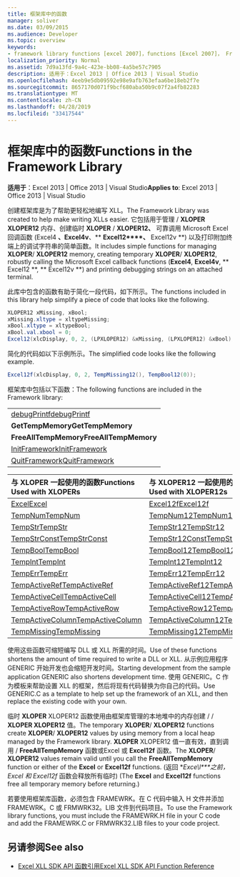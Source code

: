 ```yaml
---
title: 框架库中的函数
manager: soliver
ms.date: 03/09/2015
ms.audience: Developer
ms.topic: overview
keywords:
- framework library functions [excel 2007]，functions [Excel 2007]， Framework library
localization_priority: Normal
ms.assetid: 7d9a13fd-9a4c-423e-bb08-4a5be57c7905
description: 适用于：Excel 2013 | Office 2013 | Visual Studio
ms.openlocfilehash: 4eeb9e5db09592e98e9afb763efaa6be18eb2f7e
ms.sourcegitcommit: 8657170d071f9bcf680aba50b9c07f2a4fb82283
ms.translationtype: MT
ms.contentlocale: zh-CN
ms.lasthandoff: 04/28/2019
ms.locfileid: "33417544"
---
```

# <a name="functions-in-the-framework-library"></a><span data-ttu-id="f856d-104">框架库中的函数</span><span class="sxs-lookup"><span data-stu-id="f856d-104">Functions in the Framework Library</span></span>

<span data-ttu-id="f856d-105">**适用于**：Excel 2013 | Office 2013 | Visual Studio</span><span class="sxs-lookup"><span data-stu-id="f856d-105">**Applies to**: Excel 2013 | Office 2013 | Visual Studio</span></span> 
  
<span data-ttu-id="f856d-106">创建框架库是为了帮助更轻松地编写 XLL。</span><span class="sxs-lookup"><span data-stu-id="f856d-106">The Framework Library was created to help make writing XLLs easier.</span></span> <span data-ttu-id="f856d-107">它包括用于管理 /  **XLOPER XLOPER12** 内存、创建临时 **XLOPER** /  **XLOPER12、** 可靠调用 Microsoft Excel 回调函数 (Excel4 **、Excel4v**、\*\* **Excel12\*\*\*\*、** Excel12v \*\*) 以及打印附加终端上的调试字符串的简单函数。</span><span class="sxs-lookup"><span data-stu-id="f856d-107">It includes simple functions for managing **XLOPER**/ **XLOPER12** memory, creating temporary **XLOPER**/ **XLOPER12**, robustly calling the Microsoft Excel callback functions (**Excel4**, **Excel4v**, \*\* Excel12 \*\*, \*\* Excel12v \*\*) and printing debugging strings on an attached terminal.</span></span>
  
<span data-ttu-id="f856d-108">此库中包含的函数有助于简化一段代码，如下所示。</span><span class="sxs-lookup"><span data-stu-id="f856d-108">The functions included in this library help simplify a piece of code that looks like the following.</span></span>
  
```cs
XLOPER12 xMissing, xBool;
xMissing.xltype = xltypeMissing;
xBool.xltype = xltypeBool;
xBool.val.xbool = 0;
Excel12(xlcDisplay, 0, 2, (LPXLOPER12) &xMissing, (LPXLOPER12) &xBool);
```

<span data-ttu-id="f856d-109">简化的代码如以下示例所示。</span><span class="sxs-lookup"><span data-stu-id="f856d-109">The simplified code looks like the following example.</span></span>
  
```cs
Excel12f(xlcDisplay, 0, 2, TempMissing12(), TempBool12(0));
```

<span data-ttu-id="f856d-110">框架库中包括以下函数：</span><span class="sxs-lookup"><span data-stu-id="f856d-110">The following functions are included in the Framework library:</span></span>
  
||
|:-----|
|[<span data-ttu-id="f856d-111">debugPrintf</span><span class="sxs-lookup"><span data-stu-id="f856d-111">debugPrintf</span></span>](debugprintf.md) <br/> |
|<span data-ttu-id="f856d-112">**GetTempMemory**</span><span class="sxs-lookup"><span data-stu-id="f856d-112">**GetTempMemory**</span></span> <br/> |
|<span data-ttu-id="f856d-113">**FreeAllTempMemory**</span><span class="sxs-lookup"><span data-stu-id="f856d-113">**FreeAllTempMemory**</span></span> <br/> |
|[<span data-ttu-id="f856d-114">InitFramework</span><span class="sxs-lookup"><span data-stu-id="f856d-114">InitFramework</span></span>](initframework.md) <br/> |
|[<span data-ttu-id="f856d-115">QuitFramework</span><span class="sxs-lookup"><span data-stu-id="f856d-115">QuitFramework</span></span>](quitframework.md) <br/> |
   
|<span data-ttu-id="f856d-116">**与 XLOPER 一起使用的函数**</span><span class="sxs-lookup"><span data-stu-id="f856d-116">**Functions Used with XLOPERs**</span></span>|<span data-ttu-id="f856d-117">**与 XLOPER12 一起使用的函数**</span><span class="sxs-lookup"><span data-stu-id="f856d-117">**Functions Used with XLOPER12s**</span></span>|
|:-----|:-----|
|[<span data-ttu-id="f856d-118">Excel</span><span class="sxs-lookup"><span data-stu-id="f856d-118">Excel</span></span>](excel-excel12f.md) <br/> |[<span data-ttu-id="f856d-119">Excel12f</span><span class="sxs-lookup"><span data-stu-id="f856d-119">Excel12f</span></span>](excel-excel12f.md) <br/> |
|[<span data-ttu-id="f856d-120">TempNum</span><span class="sxs-lookup"><span data-stu-id="f856d-120">TempNum</span></span>](tempnum-tempnum12.md) <br/> |[<span data-ttu-id="f856d-121">TempNum12</span><span class="sxs-lookup"><span data-stu-id="f856d-121">TempNum12</span></span>](tempnum-tempnum12.md) <br/> |
|[<span data-ttu-id="f856d-122">TempStr</span><span class="sxs-lookup"><span data-stu-id="f856d-122">TempStr</span></span>](tempstr.md) <br/> |[<span data-ttu-id="f856d-123">TempStr12</span><span class="sxs-lookup"><span data-stu-id="f856d-123">TempStr12</span></span>](tempstrconst-tempstr12.md) <br/> |
|[<span data-ttu-id="f856d-124">TempStrConst</span><span class="sxs-lookup"><span data-stu-id="f856d-124">TempStrConst</span></span>](tempstrconst-tempstr12.md) <br/> |[<span data-ttu-id="f856d-125">TempStr12Const</span><span class="sxs-lookup"><span data-stu-id="f856d-125">TempStr12Const</span></span>](tempstrconst-tempstr12.md) <br/> |
|[<span data-ttu-id="f856d-126">TempBool</span><span class="sxs-lookup"><span data-stu-id="f856d-126">TempBool</span></span>](tempbool-tempbool12.md) <br/> |[<span data-ttu-id="f856d-127">TempBool12</span><span class="sxs-lookup"><span data-stu-id="f856d-127">TempBool12</span></span>](tempbool-tempbool12.md) <br/> |
|[<span data-ttu-id="f856d-128">TempInt</span><span class="sxs-lookup"><span data-stu-id="f856d-128">TempInt</span></span>](tempint-tempint12.md) <br/> |[<span data-ttu-id="f856d-129">TempInt12</span><span class="sxs-lookup"><span data-stu-id="f856d-129">TempInt12</span></span>](tempint-tempint12.md) <br/> |
|[<span data-ttu-id="f856d-130">TempErr</span><span class="sxs-lookup"><span data-stu-id="f856d-130">TempErr</span></span>](temperr-temperr12.md) <br/> |[<span data-ttu-id="f856d-131">TempErr12</span><span class="sxs-lookup"><span data-stu-id="f856d-131">TempErr12</span></span>](temperr-temperr12.md) <br/> |
|[<span data-ttu-id="f856d-132">TempActiveRef</span><span class="sxs-lookup"><span data-stu-id="f856d-132">TempActiveRef</span></span>](tempactiveref-tempactiveref12.md) <br/> |[<span data-ttu-id="f856d-133">TempActiveRef12</span><span class="sxs-lookup"><span data-stu-id="f856d-133">TempActiveRef12</span></span>](tempactiveref-tempactiveref12.md) <br/> |
|[<span data-ttu-id="f856d-134">TempActiveCell</span><span class="sxs-lookup"><span data-stu-id="f856d-134">TempActiveCell</span></span>](tempactivecell-tempactivecell12.md) <br/> |[<span data-ttu-id="f856d-135">TempActiveCell12</span><span class="sxs-lookup"><span data-stu-id="f856d-135">TempActiveCell12</span></span>](tempactivecell-tempactivecell12.md) <br/> |
|[<span data-ttu-id="f856d-136">TempActiveRow</span><span class="sxs-lookup"><span data-stu-id="f856d-136">TempActiveRow</span></span>](tempactiverow-tempactiverow12.md) <br/> |[<span data-ttu-id="f856d-137">TempActiveRow12</span><span class="sxs-lookup"><span data-stu-id="f856d-137">TempActiveRow12</span></span>](tempactiverow-tempactiverow12.md) <br/> |
|[<span data-ttu-id="f856d-138">TempActiveColumn</span><span class="sxs-lookup"><span data-stu-id="f856d-138">TempActiveColumn</span></span>](tempactivecolumn-tempactivecolumn12.md) <br/> |[<span data-ttu-id="f856d-139">TempActiveColumn12</span><span class="sxs-lookup"><span data-stu-id="f856d-139">TempActiveColumn12</span></span>](tempactivecolumn-tempactivecolumn12.md) <br/> |
|[<span data-ttu-id="f856d-140">TempMissing</span><span class="sxs-lookup"><span data-stu-id="f856d-140">TempMissing</span></span>](tempmissing-tempmissing12.md) <br/> |[<span data-ttu-id="f856d-141">TempMissing12</span><span class="sxs-lookup"><span data-stu-id="f856d-141">TempMissing12</span></span>](tempmissing-tempmissing12.md) <br/> |
   
<span data-ttu-id="f856d-142">使用这些函数可缩短编写 DLL 或 XLL 所需的时间。</span><span class="sxs-lookup"><span data-stu-id="f856d-142">Use of these functions shortens the amount of time required to write a DLL or XLL.</span></span> <span data-ttu-id="f856d-143">从示例应用程序 GENERIC 开始开发也会缩短开发时间。</span><span class="sxs-lookup"><span data-stu-id="f856d-143">Starting development from the sample application GENERIC also shortens development time.</span></span> <span data-ttu-id="f856d-144">使用 GENERIC。C 作为模板来帮助设置 XLL 的框架，然后将现有代码替换为你自己的代码。</span><span class="sxs-lookup"><span data-stu-id="f856d-144">Use GENERIC.C as a template to help set up the framework of an XLL, and then replace the existing code with your own.</span></span>
  
<span data-ttu-id="f856d-145">临时 **XLOPER** XLOPER12 函数使用由框架库管理的本地堆中的内存创建 /   /  **XLOPER XLOPER12** 值。</span><span class="sxs-lookup"><span data-stu-id="f856d-145">The temporary **XLOPER**/ **XLOPER12** functions create **XLOPER**/ **XLOPER12** values by using memory from a local heap managed by the Framework library.</span></span> <span data-ttu-id="f856d-146">**XLOPER** XLOPER12 值一直有效，直到调用 /  **FreeAllTempMemory** 函数或Excel 或 **Excel12f** 函数。</span><span class="sxs-lookup"><span data-stu-id="f856d-146">The **XLOPER**/ **XLOPER12** values remain valid until you call the **FreeAllTempMemory** function or either of the **Excel** or **Excel12f** functions.</span></span> <span data-ttu-id="f856d-147"> (返回 **Exce\l\*\*\**之前，Excel 和 Excel12f** 函数会释放所有临时) </span><span class="sxs-lookup"><span data-stu-id="f856d-147">(The **Excel** and **Excel12f** functions free all temporary memory before returning.)</span></span> 
  
<span data-ttu-id="f856d-148">若要使用框架库函数，必须包含 FRAMEWRK。在 C 代码中输入 H 文件并添加 FRAMEWRK。C 或 FRMWRK32。LIB 文件到代码项目。</span><span class="sxs-lookup"><span data-stu-id="f856d-148">To use the Framework library functions, you must include the FRAMEWRK.H file in your C code and add the FRAMEWRK.C or FRMWRK32.LIB files to your code project.</span></span>
  
## <a name="see-also"></a><span data-ttu-id="f856d-149">另请参阅</span><span class="sxs-lookup"><span data-stu-id="f856d-149">See also</span></span>

- [<span data-ttu-id="f856d-150">Excel XLL SDK API 函数引用</span><span class="sxs-lookup"><span data-stu-id="f856d-150">Excel XLL SDK API Function Reference</span></span>](excel-xll-sdk-api-function-reference.md)

